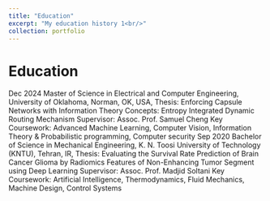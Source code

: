 ```yaml
---
title: "Education"
excerpt: "My education history 1<br/>"
collection: portfolio
---
```

Education
===
Dec 2024 Master of Science in Electrical and Computer Engineering, University of Oklahoma, Norman, OK,
USA,
Thesis: Enforcing Capsule Networks with Information Theory Concepts: Entropy Integrated Dynamic Routing Mechanism
Supervisor: Assoc. Prof. Samuel Cheng
Key Coursework: Advanced Machine Learning, Computer Vision, Information Theory & Probabilistic programming, Computer
security
Sep 2020 Bachelor of Science in Mechanical Engineering, K. N. Toosi University of Technology (KNTU),
Tehran, IR,
Thesis: Evaluating the Survival Rate Prediction of Brain Cancer Glioma by Radiomics Features of Non-Enhancing Tumor Segment
using Deep Learning Supervisor: Assoc. Prof. Madjid Soltani
Key Coursework: Artificial Intelligence, Thermodynamics, Fluid Mechanics, Machine Design, Control Systems


